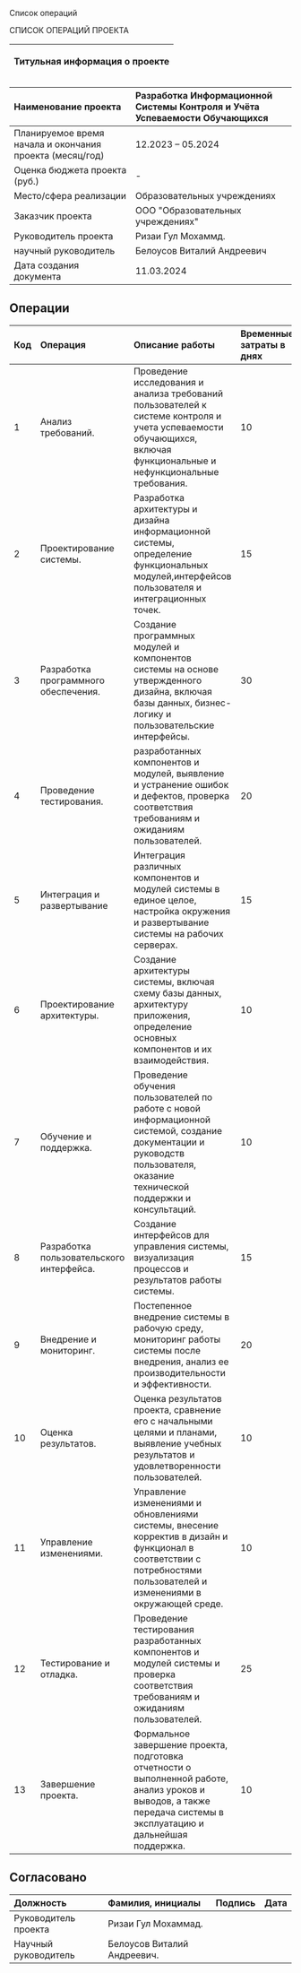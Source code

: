 Список операций

СПИСОК ОПЕРАЦИЙ ПРОЕКТА

|<p>**Титульная информация о проекте**</p><p></p>|
| :-: |

| Наименование проекта                                    | Разработка Информационной Системы Контроля и Учёта Успеваемости Обучающихся                  |
|:--------------------------------------------------------|:-------------------------------------------------------------------|
| Планируемое время начала и окончания проекта (месяц/год)| 12.2023 – 05.2024                                                      |
| Оценка бюджета проекта (руб.)                           | -                                                                  |
| Место/сфера реализации                                  | Образовательных учреждениях  |
| Заказчик проекта                                        | ООО "Образовательных учреждениях"                                                    |
| Руководитель проекта                                    | Ризаи Гул Мохаммд.                                                        |
| научный руководитель                     | Белоусов Виталий Андреевич                                  |
| Дата создания документа                                 | 11.03.2024                                                         |


## Операции                      
| Код | Операция                                 | Описание работы                                                                                                                                                        | Временные затраты в днях | Артефакт  |
|:----|:-----------------------------------------|:-----------------------------------------------------------------------------------------------------------------------------------------------------------------------|:-------------------------|:----------|
| 1 | Анализ требований.                       | Проведение исследования и анализа требований пользователей к системе контроля и учета успеваемости обучающихся, включая функциональные и нефункциональные требования.    |10                        |Документ с требованиями к системе.|  
| 2 | Проектирование системы.                 | Разработка архитектуры и дизайна информационной системы, определение функциональных модулей,интерфейсов пользователя и интеграционных точек.                              |15                        |Архитектурный план системы.|
| 3 | Разработка программного обеспечения.     | Создание программных модулей и компонентов системы на основе утвержденного дизайна, включая базы данных, бизнес-логику и пользовательские интерфейсы.                    |30                        |Исходный код программных модулей.|
| 4 | Проведение тестирования.                    | разработанных компонентов и модулей, выявление и устранение ошибок и дефектов, проверка соответствия требованиям и ожиданиям пользователей.                           |20                        |Отчет о тестировании и исправленные дефекты.|
| 5 | Интеграция и развертывание               | Интеграция различных компонентов и модулей системы в единое целое, настройка окружения и развертывание системы на рабочих серверах.                                      |15                        |Установочные файлы и документация по развертыванию.|
| 6 | Проектирование архитектуры.              | Создание архитектуры системы, включая схему базы данных, архитектуру приложения, определение основных компонентов и их взаимодействия.                                   |10                        |Архитектурный дизайн системы, включая схемы баз данных и диаграммы компонентов.|
| 7 | Обучение и поддержка.                | Проведение обучения пользователей по работе с новой информационной системой, создание документации и руководств пользователя, оказание технической поддержки и консультаций. |10                        |Материалы для обучения пользователей и ответы на часто задаваемые вопросы.|
| 8 | Разработка пользовательского интерфейса. | Создание интерфейсов для управления системы, визуализация процессов и результатов работы системы.                                                                        |15                        |Прототипы пользовательского интерфейса.|
| 9 | Внедрение и мониторинг.                | Постепенное внедрение системы в рабочую среду, мониторинг работы системы после внедрения, анализ ее производительности и эффективности.                                    |20                        |Отчеты о мониторинге работы системы после внедрения.|
| 10 | Оценка результатов.                      | Оценка результатов проекта, сравнение его с начальными целями и планами, выявление учебных результатов и удовлетворенности пользователей.                               |10                        |Отчет об оценке результатов и обратная связь от пользователей.|
| 11 | Управление изменениями.                  | Управление изменениями и обновлениями системы, внесение корректив в дизайн и функционал в соответствии с потребностями пользователей и изменениями в окружающей среде.  |10                        |Документация по управлению изменениями и утвержденные изменения в системе.|
| 12 | Тестирование и отладка.                   | Проведение тестирования разработанных компонентов и модулей системы и проверка соответствия требованиям и ожиданиям пользователей.                                     |25                        |Отчет о тестировании и исправленные дефекты.|
| 13 | Завершение проекта.                  | Формальное завершение проекта, подготовка отчетности о выполненной работе, анализ уроков и выводов, а также передача системы в эксплуатацию и дальнейшая поддержка.         |10                        |Финальный отчет о выполненной работе и передача системы в эксплуатацию.|
 

## Согласовано

| Должность            | Фамилия, инициалы |Подпись|Дата |
|:---------------------|:------------------|:------|:----|
| Руководитель проекта | Ризаи Гул Мохаммад.       |       |     |
| Научный руководитель | Белоусов Виталий Андреевич.       |       |     |
